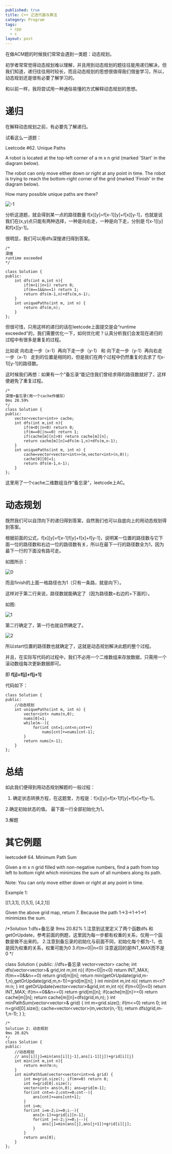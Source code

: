 ```yaml
---
published: true
title: C++ 之迭代器与算法
category: Program
tags: 
  - cpp
  - c
layout: post
---
```




在做ACM题的时候我们常常会遇到一类题：动态规划。

初学者常常觉得动态规划难以理解，并且用到动态规划的题往往能用递归解决，但我们知道，递归往往用时较长，而且动态规划的思想很值得我们借鉴学习，所以，动态规划还是很有必要了解学习的。

和以前一样，我将尝试用一种通俗易懂的方式解释动态规划的思想。

# 递归

在解释动态规划之前，有必要先了解递归。

试看这么一道题：

Leetcode #62. Unique Paths

A robot is located at the top-left corner of a m x n grid (marked 'Start' in the diagram below).

The robot can only move either down or right at any point in time. The robot is trying to reach the bottom-right corner of the grid (marked 'Finish' in the diagram below).

How many possible unique paths are there?

![-1](https://raw.githubusercontent.com/Logos23333/Logos23333.github.io/master/_posts/image/%E5%8A%A8%E6%80%81%E8%A7%84%E5%88%92/-1.png)

分析这道题，就会得到某一点的路径数量 f[x][y]=f[x-1][y]+f[x][y-1]，也就是说我们在(x,y)点只能有两种选择，一种是向右走，一种是向下走，分别是 f[x-1][y] 和f[x][y-1]。

很明显，我们可以用dfs深搜递归得到答案。

	/*
	深搜
	runtime exceeded
	*/

	class Solution {
	public:
		int dfs(int m,int n){
			if(m<1||n<1) return 0;
			if(m==1&&n==1) return 1;
			return dfs(m-1,n)+dfs(m,n-1);
		}
		int uniquePaths(int m, int n) {
			return dfs(m,n);
		}
	};
	
但很可惜，只用这样的递归的话在leetcode上面提交是会“runtime exceeded"的，我们需要优化一下，如何优化呢？认真分析我们会发现在递归的过程中有很多是重复的过程。

比如说 向右走一步（x-1）再向下走一步（y-1） 和 向下走一步（y-1）再向右走一步（x-1） 走到的位置是相同的，但是我们在两个过程中仍然重复的去求了 f[x-1][y-1]的路径数。

这时候我们再想：如果有一个”备忘录“能记住我们曾经求得的路径数就好了，这样便避免了重复过程。

	/*
	深搜+备忘录(用一个cache作缓存）
	0ms 28.59%
	*/
	class Solution {
	public:
		vector<vector<int>> cache;
		int dfs(int m,int n){
			if(m<0||n<0) return 0;
			if(m==0||n==0) return 1;
			if(cache[m][n]>0) return cache[m][n];
			return cache[m][n]=dfs(m-1,n)+dfs(m,n-1);
		}
		int uniquePaths(int m, int n) {
			cache=vector<vector<int>>(m,vector<int>(n,0));
			cache[0][0]=1;   
			return dfs(m-1,n-1);
		}
	};
	
这里用了一个cache二维数组当作“备忘录”，leetcode上AC。

# 动态规划

既然我们可以自顶向下的递归得到答案，自然我们也可以自底向上的用动态规划得到答案。

根据前面的公式，f[x][y]=f[x-1]f[y]+f[x]+f[y-1]，说明某一位置的路径数与它下面一位的路径数和右边一位的路径数有关，所以在最下一行的路径数全为1，因为最下一行的下面没有路可走。

如图所示：

![0](https://raw.githubusercontent.com/Logos23333/Logos23333.github.io/master/_posts/image/%E5%8A%A8%E6%80%81%E8%A7%84%E5%88%92/0.png)

而且finish的上面一格路径也为1（只有一条路，就是向下）。

这样对于第二行来说，路径数就能确定了（因为路径数=右边的+下面的）。

如图:

![1](https://raw.githubusercontent.com/Logos23333/Logos23333.github.io/master/_posts/image/%E5%8A%A8%E6%80%81%E8%A7%84%E5%88%92/1.png)

第二行确定了，第一行也就自然确定了。

![2](https://raw.githubusercontent.com/Logos23333/Logos23333.github.io/master/_posts/image/%E5%8A%A8%E6%80%81%E8%A7%84%E5%88%92/2.png)

所以start位置的路径数也就确定了，这就是动态规划解决此题的整个过程。

并且，在实际写代码的过程中，我们不必用一个二维数组来存放数据，只需用一个滚动数组每次更新数据即可。

即 **f[j]=f[j]+f[j+1]**

代码如下：

	class Solution {
	public:
		//动态规划
		int uniquePaths(int m, int n) {
			vector<int> nums(n,0);
			nums[0]=1;
			while(m--){
				for(int cnt=1;cnt<n;cnt++)
					nums[cnt]+=nums[cnt-1];
			}
			return nums[n-1];
		}
	};

# 总结

如此我们便得到用动态规划解题的一般过程：

1. 确定状态转换方程，在这题里，方程是：f[x][y]=f[x-1]f[y]+f[x]+f[y-1]。

2.确定初始状态的值。 最下面一行全部初始化为1。

3.解题

# 其它例题 

leetcode# 64. Minimum Path Sum 

Given a m x n grid filled with non-negative numbers, find a path from top left to bottom right which minimizes the sum of all numbers along its path.

Note: You can only move either down or right at any point in time.

Example 1:

[[1,3,1],
[1,5,1],
[4,2,1]]

Given the above grid map, return 7. Because the path 1→3→1→1→1 minimizes the sum.

/*Solution 1:dfs+备忘录
9ms 20.82%
1.注意到这里定义了两个函数dfs 和getOrUpdate，参考前面的例题，这里因为每一步都有权重的关系，仅用一个函数是做不出来的。
2.注意到备忘录的初始化与前面不同，初始化每个都为-1，也是因为权重的关系，权重可能为0
3.if(m<0||n<0) 注意返回的是INT_MAX而不是0
*/

class Solution {
public:
    //dfs+备忘录
    vector<vector<int>> cache;
    int dfs(vector<vector<int>>& grid,int m,int n){
        if(m<0||n<0) return INT_MAX;
        if(m==0&&n==0) return grid[m][n];
        return min(getOrUpdate(grid,m-1,n),getOrUpdate(grid,m,n-1))+grid[m][n];
    }
    int min(int m,int n){
        return m<n?m:n;
    }
    int getOrUpdate(vector<vector<int>>&grid,int m,int n){
        if(m<0||n<0) return INT_MAX;
        if(m==0&&n==0) return grid[m][n];
        if(cache[m][n]>=0) return cache[m][n];
        return cache[m][n]=dfs(grid,m,n);
    }
    int minPathSum(vector<vector<int>>& grid) {
        int m=grid.size(); if(m<=0) return 0;
        int n=grid[0].size();
        cache=vector<vector<int>>(m,vector<int>(n,-1));
        return dfs(grid,m-1,n-1);
    }
};

	/*
	Solution 2: 动态规划
	9ms 20.82%
	*/
	class Solution {
	public:
		//动态规划
		// ans[i][j]=min(ans[i][j-1],ans[i-1][j])+grid[i][j]
		int min(int m,int n){
			return m<n?m:n;
		}
		int minPathSum(vector<vector<int>>& grid) {
			int m=grid.size(); if(m<=0) return 0;
			int n=grid[0].size();
			vector<int> ans(n,0); ans=grid[m-1];
			for(int cnt=n-2;cnt>=0;cnt--){
				ans[cnt]+=ans[cnt+1];
			}
			int i=m;
			for(int i=m-2;i>=0;i--){
				ans[n-1]+=grid[i][n-1];
				for(int j=n-2;j>=0;j--){
					ans[j]=min(ans[j],ans[j+1])+grid[i][j];
				}
			}
			return ans[0];
		}
	};
